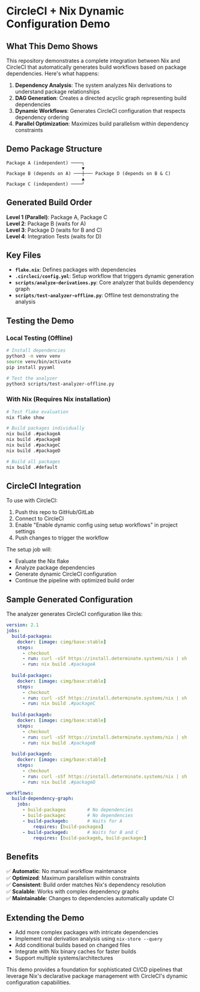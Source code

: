 # CircleCI + Nix Dynamic Configuration Demo

## What This Demo Shows

This repository demonstrates a complete integration between Nix and CircleCI that automatically generates build workflows based on package dependencies. Here's what happens:

1. **Dependency Analysis**: The system analyzes Nix derivations to understand package relationships
2. **DAG Generation**: Creates a directed acyclic graph representing build dependencies  
3. **Dynamic Workflows**: Generates CircleCI configuration that respects dependency ordering
4. **Parallel Optimization**: Maximizes build parallelism within dependency constraints

## Demo Package Structure

```
Package A (independent) ────┐
                            ▼
Package B (depends on A) ───┼─── Package D (depends on B & C)
                            ▲
Package C (independent) ────┘
```

## Generated Build Order

**Level 1 (Parallel)**: Package A, Package C  
**Level 2**: Package B (waits for A)  
**Level 3**: Package D (waits for B and C)  
**Level 4**: Integration Tests (waits for D)

## Key Files

- **`flake.nix`**: Defines packages with dependencies
- **`.circleci/config.yml`**: Setup workflow that triggers dynamic generation
- **`scripts/analyze-derivations.py`**: Core analyzer that builds dependency graph
- **`scripts/test-analyzer-offline.py`**: Offline test demonstrating the analysis

## Testing the Demo

### Local Testing (Offline)
```bash
# Install dependencies
python3 -m venv venv
source venv/bin/activate
pip install pyyaml

# Test the analyzer
python3 scripts/test-analyzer-offline.py
```

### With Nix (Requires Nix installation)
```bash
# Test flake evaluation
nix flake show

# Build packages individually  
nix build .#packageA
nix build .#packageB
nix build .#packageC
nix build .#packageD

# Build all packages
nix build .#default
```

## CircleCI Integration

To use with CircleCI:

1. Push this repo to GitHub/GitLab
2. Connect to CircleCI
3. Enable "Enable dynamic config using setup workflows" in project settings
4. Push changes to trigger the workflow

The setup job will:
- Evaluate the Nix flake
- Analyze package dependencies
- Generate dynamic CircleCI configuration
- Continue the pipeline with optimized build order

## Sample Generated Configuration

The analyzer generates CircleCI configuration like this:

```yaml
version: 2.1
jobs:
  build-packagea:
    docker: [image: cimg/base:stable]
    steps: 
      - checkout
      - run: curl -sSf https://install.determinate.systems/nix | sh
      - run: nix build .#packageA
  
  build-packagec: 
    docker: [image: cimg/base:stable]
    steps: 
      - checkout  
      - run: curl -sSf https://install.determinate.systems/nix | sh
      - run: nix build .#packageC
    
  build-packageb:
    docker: [image: cimg/base:stable] 
    steps: 
      - checkout
      - run: curl -sSf https://install.determinate.systems/nix | sh
      - run: nix build .#packageB
    
  build-packaged:
    docker: [image: cimg/base:stable]
    steps: 
      - checkout
      - run: curl -sSf https://install.determinate.systems/nix | sh
      - run: nix build .#packageD

workflows:
  build-dependency-graph:
    jobs:
      - build-packagea        # No dependencies
      - build-packagec        # No dependencies  
      - build-packageb:       # Waits for A
          requires: [build-packagea]
      - build-packaged:       # Waits for B and C
          requires: [build-packageb, build-packagec]
```

## Benefits

✅ **Automatic**: No manual workflow maintenance  
✅ **Optimized**: Maximum parallelism within constraints  
✅ **Consistent**: Build order matches Nix's dependency resolution  
✅ **Scalable**: Works with complex dependency graphs  
✅ **Maintainable**: Changes to dependencies automatically update CI

## Extending the Demo

- Add more complex packages with intricate dependencies
- Implement real derivation analysis using `nix-store --query`
- Add conditional builds based on changed files
- Integrate with Nix binary caches for faster builds
- Support multiple systems/architectures

This demo provides a foundation for sophisticated CI/CD pipelines that leverage Nix's declarative package management with CircleCI's dynamic configuration capabilities.